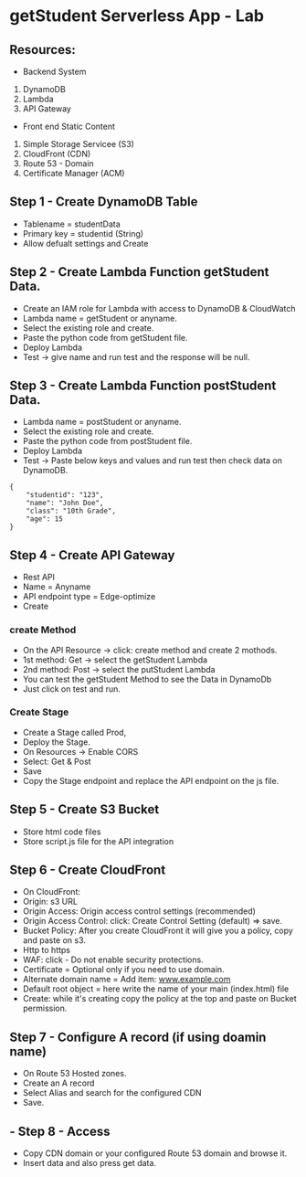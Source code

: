 # getStudent Serverless App - Lab 


## Resources:
- Backend System
1. DynamoDB
2. Lambda
3. API Gateway

- Front end Static Content
1. Simple Storage Servicee (S3)
2. CloudFront (CDN)
3. Route 53 - Domain
4. Certificate Manager (ACM)

## Step 1 - Create DynamoDB Table
- Tablename = studentData
- Primary key = studentid (String)
- Allow defualt settings and Create

## Step 2 - Create Lambda Function getStudent Data.
- Create an IAM role for Lambda with access to DynamoDB & CloudWatch
- Lambda name = getStudent or anyname.
- Select the existing role and create.
- Paste the python code from getStudent file.
- Deploy Lambda
- Test -> give name and run test and the response will be null.

## Step 3 - Create Lambda Function postStudent Data.
- Lambda name = postStudent or anyname.
- Select the existing role and create.
- Paste the python code from postStudent file.
- Deploy Lambda
- Test -> Paste below keys and values and run test then check data on DynamoDB.
```
{
    "studentid": "123",
    "name": "John Doe",
    "class": "10th Grade",
    "age": 15
}
```

## Step 4 - Create API Gateway
- Rest API
- Name = Anyname
- API endpoint type = Edge-optimize
- Create
  
### create Method
- On the API Resource -> click: create method and create 2 mothods.
- 1st method: Get -> select the getStudent Lambda
- 2nd method: Post -> select the putStudent Lambda
- You can test the getStudent Method to see the Data in DynamoDb
- Just click on test and run.

### Create Stage
- Create a Stage called Prod,
- Deploy the Stage.
- On Resources -> Enable CORS
- Select: Get & Post
- Save
- Copy the Stage endpoint and replace the API endpoint on the js file.

## Step 5 - Create S3 Bucket
- Store html code files
- Store script.js file for the API integration

## Step 6 - Create CloudFront
- On CloudFront:
- Origin: s3 URL
- Origin Access: Origin access control settings (recommended)
- Origin Access Control: click: Create Control Setting (default) => save.
- Bucket Policy: After you create CloudFront it will give you a policy, copy and paste on s3.
- Http to https
- WAF: click - Do not enable security protections.
- Certificate     	= Optional only if you need to use domain.
- Alternate domain name  = Add item: www.example.com
- Default root object  = here write the name of your main (index.html) file
- Create: while it's creating copy the policy at the top and paste on Bucket permission.

## Step 7 - Configure A record (if using doamin name)
- On Route 53 Hosted zones.
- Create an A record 
- Select Alias and search for the configured CDN
- Save.

## - Step 8 - Access 
- Copy CDN domain or your configured Route 53 domain and browse it. 
- Insert data and also press get data.
